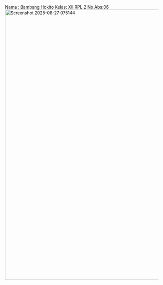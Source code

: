 Nama : Bambang Hokito
Kelas: XII RPL 2
No Abs:06
<img width="1911" height="889" alt="Screenshot 2025-08-27 075144" src="https://github.com/user-attachments/assets/dce62c44-4666-43ec-83dc-a86c146f3edf" />
